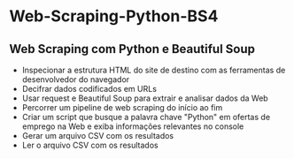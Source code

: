 # Web-Scraping-Python-BS4

<h2>Web Scraping com Python e Beautiful Soup</h2>
<p>
  <ul>
    <li>Inspecionar a estrutura HTML do site de destino com as ferramentas de desenvolvedor do navegador</li>
    <li>Decifrar dados codificados em URLs</li>
    <li>Usar request e Beautiful Soup para extrair e analisar dados da Web</li>
    <li>Percorrer um pipeline de web scraping do início ao fim</li>
    <li>Criar um script que busque a palavra chave "Python" em ofertas de emprego na Web e exiba informações relevantes no console</li>
    <li>Gerar um arquivo CSV com os resultados</li>
    <li>Ler o arquivo CSV com os resultados</li>
  </ul>
</p>
